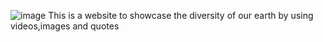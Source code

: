 ![image](https://github.com/Deepa262004/multimedia/assets/116889625/4787a946-bb90-4890-8d09-422a27825b4a)
This is a website to showcase the diversity of our earth by using videos,images and quotes
